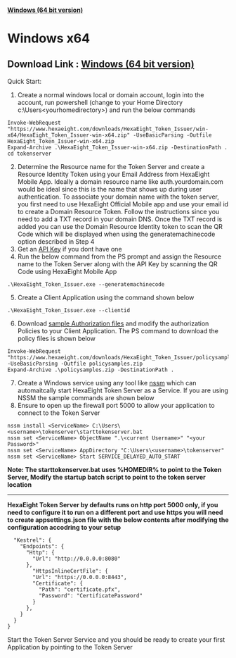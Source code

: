 #### [Windows (64 bit version)](https://www.hexaeight.com/downloads/HexaEight_Token_Issuer/win-x64/HexaEight_Token_Issuer-win-x64.zip) 
# Windows x64 

## Download Link : [Windows (64 bit version)](https://www.hexaeight.com/downloads/HexaEight_Token_Issuer/win-x64/HexaEight_Token_Issuer-win-x64.zip) 

Quick Start:

1. Create a normal windows local or domain account, login into the account, run powershell (change to your Home Directory c:\Users\<yourhomedirectory>) and run the below commands


```
Invoke-WebRequest "https://www.hexaeight.com/downloads/HexaEight_Token_Issuer/win-x64/HexaEight_Token_Issuer-win-x64.zip" -UseBasicParsing -Outfile HexaEight_Token_Issuer-win-x64.zip
Expand-Archive .\HexaEight_Token_Issuer-win-x64.zip -DestinationPath .
cd tokenserver

```

2. Determine the Resource name for the Token Server and create a Resource Identity Token using your Email Address from HexaEight Mobile App. Ideally a domain resource name like auth.yourdomain.com would be ideal since this is the name that shows up during user authentication.  To associate your domain name with the token server, you first need to use HexaEight Official Mobile app and use your email id to create a Domain Resource Token. Follow the instructions since you need to add a TXT record in your domain DNS. Once the TXT record is added you can use the Domain Resource Identity token to scan the QR Code which will be displayed when using the generatemachinecode option described in Step 4
3. Get an [API Key](https://rapidapi.com/hexaeight-hexaeight-default/api/hexaeight-sso-platform/pricing) if you dont have one
4. Run the below command from the PS prompt and assign the Resource name to the Token Server along with the API Key by scanning the QR Code using HexaEight Mobile App

```
.\HexaEight_Token_Issuer.exe --generatemachinecode
```

5. Create a Client Application using the command shown below

```
.\HexaEight_Token_Issuer.exe --clientid
```

6. Download [sample Authorization files](https://github.com/HexaEightTeam/HexaEight-Token-Server/tree/main/authorization-samples) and modify the authorization Policies to your Client Application. The PS command to download the policy files is shown below
```
Invoke-WebRequest "https://www.hexaeight.com/downloads/HexaEight_Token_Issuer/policysamples.zip" -UseBasicParsing -Outfile policysamples.zip
Expand-Archive .\policysamples.zip -DestinationPath .
```

7. Create a Windows service using any tool like [nssm](https://nssm.cc/) which can automaitcally start HexaEight Token Server as a Service. If you are using NSSM the sample commands are shown below
8. Ensure to open up the firewall port 5000 to allow your application to connect to the Token Server

```
nssm install <ServiceName> C:\Users\<username>\tokenserver\starttokenserver.bat
nssm set <ServiceName> ObjectName ".\<current Username>" "<your Password>"
nssm set <ServiceName> AppDirectory "C:\Users\<username>\tokenserver"
nssm set <ServiceName> Start SERVICE_DELAYED_AUTO_START
```
**Note: The starttokenserver.bat uses %HOMEDIR% to point to the Token Server, Modify the startup batch script to point to the token server location**

---

**HexaEight Token Server by defaults runs on http port 5000 only, if you need to configure it to run on a different port and use https you will need to create appsettings.json file with the below contents after modifying the configuration accodring to your setup**

```{                                                                               
  "Kestrel": {                                
    "Endpoints": {                                                              
      "Http": {                                
        "Url": "http://0.0.0.0:8080"                                            
      },                                                                        
        "HttpsInlineCertFile": {                                                
        "Url": "https://0.0.0.0:8443",                           
        "Certificate": {                                         
          "Path": "certificate.pfx",             
          "Password": "CertificatePassword"               
        }                                          
      },                                       
    }                                                      
  }                                          
} 
```

Start the Token Server Service and you should be ready to create your first Application by pointing to the Token Server

